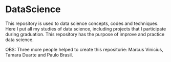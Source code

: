 # DataScience
This repository is used to data science concepts, codes and techniques. Here I put all my studies of data science, including projects that I participate during graduation. This repository has the purpose of improve and practice data science. 

OBS:  Three more people helped to create this repositorie:  Marcus Vinicius, Tamara Duarte and Paulo Brasil.
